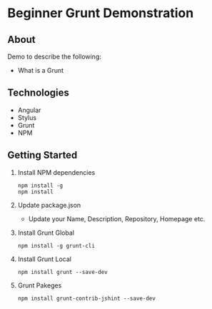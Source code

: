 # Beginner Grunt Demonstration

## About
Demo to describe the following:
* What is a Grunt

## Technologies
* Angular
* Stylus
* Grunt
* NPM

## Getting Started
1. Install NPM dependencies
	
	```
	npm install -g 
	npm install
	```
2. Update package.json
	* Update your Name, Description, Repository, Homepage etc.
3. Install Grunt Global
	
	``` 
	npm install -g grunt-cli
	```
4. Install Grunt Local
	
	``` 
	npm install grunt --save-dev
	```
5. Grunt Pakeges
	
	``` 
	npm install grunt-contrib-jshint --save-dev
	```
